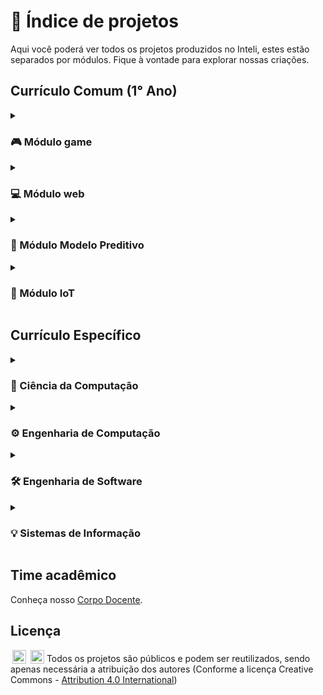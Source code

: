 # 🚀 Índice de projetos
Aqui você poderá ver todos os projetos produzidos no Inteli, estes estão separados por módulos. Fique à vontade para explorar nossas criações.

<h2>Currículo Comum (1° Ano)</h2>

<details>
  <summary><h3>🎮 Módulo game</h3></summary>
  <details>
     <summary><h4>2022.1</h4></summary>
      <a href="https://github.com/2022M1T1-Inteli">Ambev</a>
      <br><a href="https://github.com/2022M1T2-Inteli">BTG Pactual</a>
      <br><a href="https://github.com/2022M1T3-Inteli">Constituição Escola</a>
      <br><a href="https://github.com/2022M1T4-Inteli">Inteli - Instituto de Tecnologia e Liderança</a>
      <br><a href="https://github.com/2022M1T5-Inteli">FMUSP - Faculdade de Medicina da USP</a>
  </details>

  <details>
   <summary><h4>2022.3</h4></summary>
      <br><a href="https://github.com/2022M1T6-inteli">Dell</a>
  </details>
  
  <details>
     <summary><h4>2023.1</h4></summary>
    <a href="https://github.com/2023M1T6-Inteli">Unipar</a>
     <br><a href="https://github.com/2023M1T7-Inteli">UFAL - Universidade Federal de Alagoas</a>
     <br><a href="https://github.com/2023M1T8-Inteli">V.tal</a>
     <br><a href="https://github.com/2023M1T9-Inteli">Cia de Talentos</a>
  </details>

<details>
     <summary><h4>2024.1</h4></summary>
    <a href="https://github.com/InteliProjects/2024-T0011-IN01">Oracle</a>
     <br><a href="https://github.com/InteliProjects/2024-T0012-IN01">UNILEVER</a>
     <br><a href="https://github.com/InteliProjects/2024-T0013-IN01">FMUSP</a>
     <br><a href="https://github.com/InteliProjects/2024-T0014-IN01">Meta</a>
  </details>

</details>


<details>
<summary><h3>💻 Módulo web</h3></summary>

  <details>
   <summary><h4>2022.2</h4></summary>
      <a href="https://github.com/2022M2T1-Inteli">Brazilians in Tech</a>
      <br><a href="https://github.com/2022M2T2-Inteli">Revirar</a>
      <br><a href="https://github.com/2022M2T3-Inteli">Yamaha</a>
      <br><a href="https://github.com/2022M2T4-Inteli">HURB</a>
      <br><a href="https://github.com/2022M2T5-Inteli">Falconi</a>
  </details>
  
  <details>
   <summary><h4>2022.4</h4></summary>
    <a href="https://github.com/2022M2T6-Inteli">MRV</a>
  </details>

  <details>
     <summary><h4>2023.2</h4></summary>
    <a href="https://github.com/2023M2T6-Inteli">Nova Escola</a>
     <br><a href="https://github.com/2023M2T7-Inteli">Natura</a>
     <br><a href="https://github.com/2023M2T8-Inteli">IPT - Instituto de Pesquisas Tecnológicas</a>
     <br><a href="https://github.com/2023M2T9-Inteli">Banco Pan</a>
  </details>

  <details>
     <summary><h4>2024.2</h4></summary>
    <a href="https://github.com/InteliProjects/2024-T0011-IN02">Parceiros Voluntários</a>
     <br><a href="https://github.com/InteliProjects/2024-T0012-IN02">ZUYD</a>
     <br><a href="https://github.com/InteliProjects/2024-T0013-IN02">Dell</a>
     <br><a href="https://github.com/InteliProjects/2024-T0014-IN02">Inspa</a>
  </details>
    
</details>

<details>
  <summary><h3>🧠 Módulo Modelo Preditivo</h3></summary>

  <details>
   <summary><h4>2022.3</h4></summary>
    <a href="https://github.com/2022M3T1-Inteli">Banco Pan</a>
    <br><a href="https://github.com/2022M3T2-Inteli">Everymind</a>
    <br><a href="https://github.com/2022M3T3-Inteli">Rappi</a>
    <br><a href="https://github.com/2022M3T4-Inteli">FMUSP - Faculdade de Medicina da USP</a>
    <br><a href="https://github.com/2022M3T5-Inteli">TV Gazeta</a>
  </details>
  
  <details>
     <summary><h4>2023.1</h4></summary>
    <a href="https://github.com/2023M3T5-Inteli">FMUSP - Faculdade de Medicina da USP</a>
  </details>

  <details>
     <summary><h4>2023.3</h4></summary>
    <a href="https://github.com/2023M3T7-Inteli">BCG - Boston Consulting Group</a>
    <br><a href="https://github.com/2023M3T8-Inteli">Bettha</a>
    <br><a href="https://github.com/2023M3T9-Inteli">Mobly</a>
    <br><a href="https://github.com/2023M3T10-Inteli">CVM - Comissão de Valores Imobiliários</a>
  </details>

</details>

<details>
  <summary><h3>🤖 Módulo IoT</h3></summary>
  
  <details>
   <summary><h4>2022.4</h4></summary>
    <a href="https://github.com/2022M4T1-Inteli">IPT - Instituto de Pesquisas Tecnológicas</a>
    <br><a href="https://github.com/2022M4T2-Inteli">Beacon School</a>
    <br><a href="https://github.com/2022M4T3-Inteli">Atech Embraer</a>
    <br><a href="https://github.com/2022M4T4-Inteli">Estapar</a>
    <br><a href="https://github.com/2022M4T5-Inteli">Gerdau</a>
  </details>
  
  <details>
     <summary><h4>2023.2</h4></summary>
    <a href="https://github.com/2023M4T5-Inteli">Pirelli</a>
  </details>

  <details>
   <summary><h4>2023.4</h4></summary>
    <a href="https://github.com/2023M4T7Inteli">Hospital Sírio-Libanês</a>
    <br><a href="https://github.com/2023M4T8Inteli">RNP - Rede Nacional De Ensino E Pesquisa</a>
    <br><a href="https://github.com/2023M4T9Inteli">IPT - Instituto de Pesquisas Tecnológicas</a>
    <br><a href="https://github.com/2023M4T10Inteli">Atvos</a>
  </details>
  
</details>

<h2>Currículo Específico</h2>

<details>
  <summary><h3>🔬 Ciência da Computação</h3></summary>
   <details>
     <summary><h4>2° Ano</h4></summary>
      <details>
         <summary><h5>Módulo 5 - Solução de alto desempenho usando grafos</h5></summary>
        <a href="https://github.com/2023M5T1-Inteli">2023.1 - AEL Sistemas</a>
        <br><a href="https://github.com/2023M5T5-Inteli">2023.3 - Rockwell Automation</a>
        <br><a href="https://github.com/InteliProjects/2024-T0007-CC05">2024.1 - Vale</a>
      </details>
      <details>
         <summary><h5>Módulo 6 - Solução de problemas de otimização e pesquisa operacional</h5></summary>
        <a href="https://github.com/2023M6T1-Inteli">2023.2 - Klabin</a>
        <br><a href="https://github.com/2023M6T5Inteli">2023.4 - V.tal</a>
        <br><a href="https://github.com/InteliProjects/2024-T0007-CC06">2024.2 - Aegeo</a>
      </details>
      <details>
         <summary><h5>Módulo 7 - Aplicação escalável em sistemas distribuídos</h5></summary>
        <a href="https://github.com/2023M7T1-Inteli">2023.3 - Stone</a>
        <br><a href="https://github.com/InteliProjects/2024-T0005-CC07">2024.1 - VIVO</a>
      </details>
      <details>
         <summary><h5>Módulo 8 - Desenvolvimento de uma IDE para um sistema embarcado</h5></summary>
        <a href="https://github.com/2023M8T1Inteli">2023.4 - AACD</a>
        <br><a href="https://github.com/InteliProjects/2024-T0005-CC08">2024.2 - FMUSP</a>
      </details>
  </details>
   <details>
     <summary><h4>3° Ano</h4></summary>
      <details>
         <summary><h5>Módulo 9 - Aplicação de redes neurais artificiais em aprendizado por reforço</h5></summary>
            <a href="https://github.com/InteliProjects/2024-T0001-CC09">2024.1 - BTG Pactual</a>
      </details>
      <details>
         <summary><h5>Módulo 10 - Sistema de deep learning aplicado à visão computacional</h5></summary>
            <a href="https://github.com/InteliProjects/2024-T0001-CC10">2024.2 - A de Agro/Sette</a>
      </details>
      <details>
         <summary><h5>Módulo 11 - Sistema de processamento de linguagem natural com IA generativa</h5></summary>
      </details>
      <details>
         <summary><h5>Módulo 12 - Tendências e atualizações</h5></summary>
      </details>
  </details>
</details>
<details>
  <summary><h3>⚙️ Engenharia de Computação</h3></summary>
   <details>
     <summary><h4>2° Ano</h4></summary>
      <details>
         <summary><h5>Módulo 5 - Concepção de sistema de automação industrial</h5></summary>
            <a href="https://github.com/2023M5T2-Inteli">2023.1 - IPT - Instituto de Pesquisas Tecnológicas</a>
            <br><a href="https://github.com/InteliProjects/2024-T0008-EC05">2024.1 - Hospital Sírio Libanês</a>
      </details>
      <details>
         <summary><h5>Módulo 6 - Simulação de robôs para aplicações diversas</h5></summary>
        <a href="https://github.com/2023M6T2-Inteli">2023.2 - Gerdau</a>
        <br><a href="https://github.com/InteliProjects/2024-T0008-EC06">2024.2 - ATVOS</a>
      </details>
      <details>
         <summary><h5>Módulo 7 - Projeto de sistema de manutenção preditiva</h5></summary>
        <a href="https://github.com/2023M7T2-Inteli">2023.2 - Azul - Linhas Aéreas Brasileiras</a>
      </details>
      <details>
         <summary><h5>Módulo 8 - Prototipação de um veículo autônomo</h5></summary>
        <a href="https://github.com/2023M8T2-Inteli">2023.2 - Ambev</a>
      </details>
  </details>
   <details>
     <summary><h4>3° Ano</h4></summary>
      <details>
         <summary><h5>Módulo 9 - Hiperconectividade para cidades inteligentes</h5></summary>
            <a href="https://github.com/InteliProjects/2024-T0002-EC09">2024.1 - PRODAM</a>
      </details>
      <details>
         <summary><h5>Módulo 10 - Aplicações hiperescaláveis</h5></summary>
            <a href="https://github.com/InteliProjects/2024-T0002-EC10">2024.2 - Hospital Sírio Libanês</a>
      </details>
      <details>
         <summary><h5>Módulo 11 - Sistema em edge computing</h5></summary>
      </details>
      <details>
         <summary><h5>Módulo 12 - Tendências e atualizações</h5></summary>
      </details>
  </details>
</details>
<details>
  <summary><h3>🛠️ Engenharia de Software</h3></summary>
   <details>
     <summary><h4>2° Ano</h4></summary>
      <details>
         <summary><h5>Módulo 5 - Desenvolvimento de serviços em cloud computing</h5></summary>
          <a href="https://github.com/2023M5T3-Inteli">2023.1 - Dell</a>
          <br><a href="https://github.com/2023M5T06-Inteli">2023.3 - Inteli - Instituto de Tecnologia e Liderança</a>
          <br><a href="https://github.com/InteliProjects/2024-T0009-ES05">2024.1 - Gerando Falcões</a>
      </details>
      <details>
         <summary><h5>Módulo 6 - Elaboração de aplicação para dispositivos móveis</h5></summary>
          <a href="https://github.com/2023M6T3-Inteli">2023.2 - Dell</a>
          <br><a href="https://github.com/2023M5T06-Inteli">2023.4 - SEDUC - Secretária da Educação do Estado de São Paulo</a>
          <br><a href="https://github.com/InteliProjects/2024-T0009-ES06">2024.2 - Fundação Dom Cabral</a>
      </details>
      <details>
         <summary><h5>Módulo 7 - Implantação de automação com reconhecimento de voz</h5></summary>
            <a href="https://github.com/2023M7T3-Inteli">2023.3 - IBM</a>
            <br><a href="https://github.com/InteliProjects/2024-T0006-ES07">2024.1 - SambaTech</a>
      </details>
      <details>
         <summary><h5>Módulo 8 - Projeto de arquitetura de software</h5></summary>
          <a href="https://github.com/2023M8T3Inteli">2023.4 - Meta</a>
          <br><a href="https://github.com/InteliProjects/2024-T0006-ES08">2024.2 - Bank Of America</a>
      </details>
  </details>
   <details>
     <summary><h4>3° Ano</h4></summary>
      <details>
         <summary><h5>Módulo 9 - Testes automatizados e controle de qualidade de software</h5></summary>
         <a href="https://github.com/InteliProjects/2024-T0003-ES09">2024.1 - Track.Co</a>
      </details>
      <details>
         <summary><h5>Módulo 10 - Fluxo de entrega contínua</h5></summary>
            <a href="https://github.com/InteliProjects/2024-T0003-ES10">2024.2 - Everymind</a>
      </details>
      <details>
         <summary><h5>Módulo 11 - Estrutura e governança para análise de dados</h5></summary>
      </details>
      <details>
         <summary><h5>Módulo 12 - Tendências e atualizações</h5></summary>
      </details>
  </details>
</details>
<details>
  <summary><h3>💡 Sistemas de Informação</h3></summary>
  <details>
     <summary><h4>2° Ano</h4></summary>
      <details>
        <summary><h5>Módulo 5 - Desenvolvimento de software descentralizado utilizando blockchain</h5></summary>
        <a href="https://github.com/2023M5T4-Inteli">2023.1 - Coover</a>
        <a href="https://github.com/InteliProjects/2024-T0010-SI05">2024.1 - Alliance Consultoria</a>
      </details>
      <details>
        <summary><h5>Módulo 6 - Elaboração de aplicação utilizando processamento de linguagem natural</h5></summary>
        <a href="https://github.com/2023M6T4-Inteli">2023.1 - BTG Pactual</a>
        <a href="https://github.com/InteliProjects/2024-T0010-SI06">2024.2 - Uber</a>
      </details>
      <details>
        <summary><h5>Módulo 7 - Implantação de sistemas de gestão empresarial</h5></summary>
        <a href="https://github.com/2023M7T4-Inteli">2023.2 - G2 Tecnologia</a>
      </details>
      <details>
        <summary><h5>Módulo 8 - Integração, gerenciamento e análise de big data</h5></summary>
        <a href="https://github.com/2023M8T4Inteli">2023.2 - Integration</a>
      </details>
  </details>
  <details>
     <summary><h4>3° Ano</h4></summary>
      <details>
         <summary><h5>Módulo 9 - Relatórios e painéis de controle de dados gerenciais</h5></summary>
        <a href="https://github.com/InteliProjects/2024-T0004-SI09">2024.1 - Volkswagen</a>
      </details>
      <details>
         <summary><h5>Módulo 10 - Análise comportamental de usuário em interfaces digitais</h5></summary>
        <a href="https://github.com/InteliProjects/2024-T0004-SI10">2024.2 - Pearson</a>
      </details>
      <details>
         <summary><h5>Módulo 11 - Modelo preditivo em aplicações de negócios utilizando Deep Learning</h5></summary>
      </details>
      <details>
         <summary><h5>Módulo 12 - Tendências e atualizações</h5></summary>
      </details>
  </details>
</details>






## Time acadêmico

Conheça nosso <a href="https://www.inteli.edu.br/corpo-docente/">Corpo Docente</a>.

## Licença

<img style="height:22px!important;margin-left:3px;vertical-align:text-bottom;" src="https://mirrors.creativecommons.org/presskit/icons/cc.svg?ref=chooser-v1"> <img style="height:22px!important;margin-left:3px;vertical-align:text-bottom;" src="https://mirrors.creativecommons.org/presskit/icons/by.svg?ref=chooser-v1">  Todos os projetos são públicos e podem ser reutilizados, sendo apenas necessária a atribuição dos autores (Conforme a licença Creative Commons - <a href="http://creativecommons.org/licenses/by/4.0/?ref=chooser-v1" target="_blank" rel="license noopener noreferrer" style="display:inline-block;">Attribution 4.0 International</a>)
